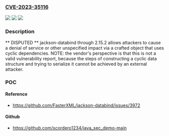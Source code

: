 ### [CVE-2023-35116](https://cve.mitre.org/cgi-bin/cvename.cgi?name=CVE-2023-35116)
![](https://img.shields.io/static/v1?label=Product&message=n%2Fa&color=blue)
![](https://img.shields.io/static/v1?label=Version&message=n%2Fa&color=blue)
![](https://img.shields.io/static/v1?label=Vulnerability&message=n%2Fa&color=brighgreen)

### Description

** DISPUTED ** jackson-databind through 2.15.2 allows attackers to cause a denial of service or other unspecified impact via a crafted object that uses cyclic dependencies. NOTE: the vendor's perspective is that this is not a valid vulnerability report, because the steps of constructing a cyclic data structure and trying to serialize it cannot be achieved by an external attacker.

### POC

#### Reference
- https://github.com/FasterXML/jackson-databind/issues/3972

#### Github
- https://github.com/scordero1234/java_sec_demo-main

